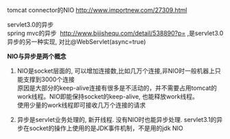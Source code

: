 

tomcat connector的NIO   http://www.importnew.com/27309.html

servlet3.0的异步  
spring mvc的异步  http://www.bijishequ.com/detail/538890?p= ,是servlet3.0异步的另一种实现, 对比@WebServlet(async=true)


**NIO与异步是两个概念**  

1. NIO是socket层面的, 可以增加连接数,比如几万个连接,非NIO时一般机器上只能支撑到3000个连接  
原因是大部分的keep-alive连接有很多是不活动的，并不需要占用tomcat的work线程。NIO即能保持socket的keep-alive, 也能释放work线程。  
使用少量的work线程即可接收几万个连接的请求

2. 异步是servlet业务处理的, 新开线程. 没有NIO时也能异步处理. servlet3.1的异步在socket的操作上使用的是JDK事件机制，不是用的jdk NIO

